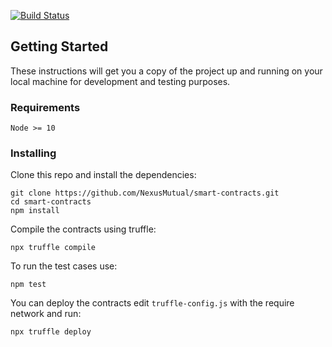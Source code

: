 [![Build Status](https://travis-ci.org/somish/NexusMutual.svg?branch=master)](https://travis-ci.org/somish/NexusMutual?branch=master)

## Getting Started

These instructions will get you a copy of the project up and running on your local machine for development and testing purposes.

### Requirements
```
Node >= 10
```

### Installing

Clone this repo and install the dependencies:

```
git clone https://github.com/NexusMutual/smart-contracts.git
cd smart-contracts
npm install
```

Compile the contracts using truffle:

```
npx truffle compile
```

To run the test cases use:
```
npm test
```

You can deploy the contracts edit `truffle-config.js` with the require network and run:
```
npx truffle deploy
```
